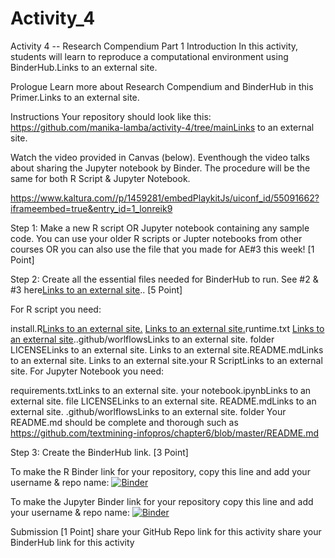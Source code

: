 # Activity_4
Activity 4 -- Research Compendium Part 1
Introduction
In this activity, students will learn to reproduce a computational environment using BinderHub.Links to an external site.

Prologue
Learn more about Research Compendium and BinderHub in this Primer.Links to an external site.

Instructions
Your repository should look like this: https://github.com/manika-lamba/activity-4/tree/mainLinks to an external site.

Watch the video provided in Canvas (below). Eventhough the video talks about sharing the Jupyter notebook by Binder. The procedure will be the same for both R Script & Jupyter Notebook.

https://www.kaltura.com//p/1459281/embedPlaykitJs/uiconf_id/55091662?iframeembed=true&entry_id=1_lonreik9


Step 1: Make a new R script OR Jupyter notebook containing any sample code. You can use your older R scripts or Jupter notebooks from other courses OR you can also use the file that you made for AE#3 this week! [1 Point]

Step 2:  Create all the essential files needed for BinderHub to run. See #2 & #3 here[Links to an external site](https://github.com/manika-lamba/activity-4/tree/main).. [5 Point]

For R script you need:

install.R[Links to an external site.](https://github.com/manika-lamba/activity-4/blob/main/install.R)
[Links to an external site.](https://github.com/manika-lamba/activity-4/blob/main/runtime.txt)runtime.txt
[Links to an external site](https://github.com/manika-lamba/activity-4/tree/main/.github/workflows)..github/worlflowsLinks to an external site. folder
LICENSELinks to an external site.
Links to an external site.README.mdLinks to an external site.
Links to an external site.your R ScriptLinks to an external site.
For Jupyter Notebook you need:

requirements.txtLinks to an external site.
your notebook.ipynbLinks to an external site. file
LICENSELinks to an external site.
README.mdLinks to an external site.
.github/worlflowsLinks to an external site. folder
Your README.md should be complete and thorough such as https://github.com/textmining-infopros/chapter6/blob/master/README.md

Step 3: Create the BinderHub link. [3 Point]

To make the R Binder link for your repository, copy this line and add your username & repo name: [![Binder](http://mybinder.org/badge_logo.svg)](http://mybinder.org/v2/gh/your_username/your_reponame/main?urlpath=rstudio)

To make the Jupyter Binder link for your repository copy this line and add your username & repo name: [![Binder](http://mybinder.org/badge_logo.svg)](http://mybinder.org/v2/gh/your_username/your_reponame/main?filepath=filename.ipynb)

Submission [1 Point]
share your GitHub Repo link for this activity
share your BinderHub link for this activity 
